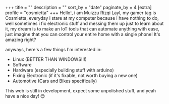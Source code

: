 +++
title = ""
description = ""
sort_by = "date"
paginate_by = 4
[extra]
profile = "cosmietta"
+++
Hello!, i am Muizzu Rizqi Layl, my gamer tag is Cosmietta, everyday i stare at my computer because i have nothing to do, well sometimes i fix electronic stuff and messing them up just to learn about it, my dream is to make an IoT tools that can automate anything with ease, just imagine that you can control your entire home with a single phone! It's amazing right? 

anyways, here's a few things I'm interested in:  

- Linux (BETTER THAN WINDOWS!!!)
- Software
- Hardware (especially building stuff with arduino)
- Fixing Electronic (if it's fixable, not worth buying a new one)
- Automotive (Cars and Bikes specifically)

This web is still in development, expect some unpolished stuff, and yeah have a nice day! 😊